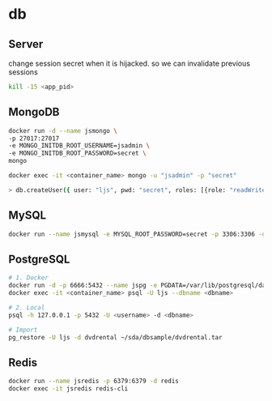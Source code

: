 # db

## Server
change session secret when it is hijacked. so we can invalidate previous sessions
```sh
kill -15 <app_pid>
```

## MongoDB
```sh
docker run -d --name jsmongo \
-p 27017:27017
-e MONGO_INITDB_ROOT_USERNAME=jsadmin \
-e MONGO_INITDB_ROOT_PASSWORD=secret \
mongo

docker exec -it <container_name> mongo -u "jsadmin" -p "secret"

> db.createUser({ user: "ljs", pwd: "secret", roles: [{role: "readWrite", db: "myapp"}, "readWrite"] })
```

## MySQL
```sh
docker run --name jsmysql -e MYSQL_ROOT_PASSWORD=secret -p 3306:3306 -d mysql:8.0.31
```

## PostgreSQL
```sh
# 1. Docker
docker run -d -p 6666:5432 --name jspg -e PGDATA=/var/lib/postgresql/data/pgdata -v pgdata:/var/lib/postgresql/data -e POSTGRES_USER=ljs -e POSTGRES_PASSWORD=secret postgres
docker exec -it <container_name> psql -U ljs --dbname <dbname>

# 2. Local
psql -h 127.0.0.1 -p 5432 -U <username> -d <dbname>

# Import
pg_restore -U ljs -d dvdrental ~/sda/dbsample/dvdrental.tar
```

## Redis
```sh
docker run --name jsredis -p 6379:6379 -d redis
docker exec -it jsredis redis-cli
```
